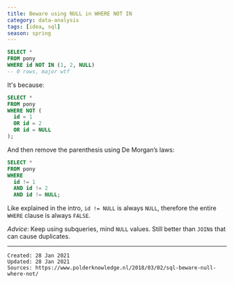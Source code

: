 ```yaml
---
title: Beware using NULL in WHERE NOT IN
category: data-analysis
tags: [idea, sql]
season: spring
---
```

 
```sql
SELECT *
FROM pony  
WHERE id NOT IN (1, 2, NULL)
-- 0 rows, major wtf
```
 
It's because:
```sql
SELECT *
FROM pony  
WHERE NOT (  
  id = 1  
  OR id = 2  
  OR id = NULL  
);  
```

And then remove the parenthesis using De Morgan’s laws:

```sql
SELECT *
FROM pony  
WHERE
  id != 1  
  AND id != 2  
  AND id != NULL;  
```
 
Like explained in the intro, `id != NULL` is always `NULL`, therefore the entire `WHERE` clause is always `FALSE`.

*Advice*:
Keep using subqueries, mind `NULL` values. Still better than `JOIN`s that can cause duplicates.
 
---
 
    Created: 28 Jan 2021
    Updated: 28 Jan 2021
	Sources: https://www.polderknowledge.nl/2018/03/02/sql-beware-null-where-not/
